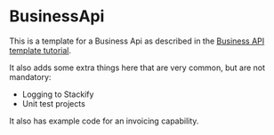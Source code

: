 # BusinessApi

This is a template for a Business Api as described in the [Business API template tutorial](https://docs.nexus.link/docs/business-api-template-csharp-tutorial).

It also adds some extra things here that are very common, but are not mandatory:
- Logging to Stackify
- Unit test projects

It also has example code for an invoicing capability.

